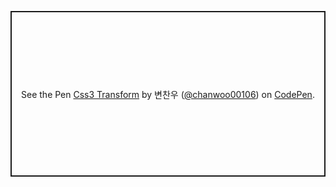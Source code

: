 <p class="codepen" data-height="265" data-theme-id="light" data-default-tab="html,result" data-user="chanwoo00106" data-slug-hash="gOmXLeL" style="height: 265px; box-sizing: border-box; display: flex; align-items: center; justify-content: center; border: 2px solid; margin: 1em 0; padding: 1em;" data-pen-title="Css3 Transform">
  <span>See the Pen <a href="https://codepen.io/chanwoo00106/pen/gOmXLeL">
  Css3 Transform</a> by 변찬우 (<a href="https://codepen.io/chanwoo00106">@chanwoo00106</a>)
  on <a href="https://codepen.io">CodePen</a>.</span>
</p>
<script async src="https://cpwebassets.codepen.io/assets/embed/ei.js"></script>
